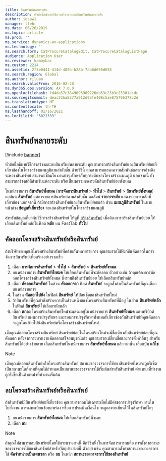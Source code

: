 ```yaml
---
title: สินทรัพย์หลายระดับ
description: หัวข้อนี้อธิบายวิธีการสร้างและลบสินทรัพย์หลายระดับ
author: josaw1
manager: tfehr
ms.date: 06/26/2019
ms.topic: article
ms.prod: ''
ms.service: dynamics-ax-applications
ms.technology: ''
ms.search.form: CatProcureCatalogEdit, CatProcureCatalogListPage
audience: Application User
ms.reviewer: kamaybac
ms.custom: 2214
ms.assetid: 2f3e0441-414d-402b-b28b-7ab0d650d658
ms.search.region: Global
ms.author: riluan
ms.search.validFrom: 2016-02-28
ms.dyn365.ops.version: AX 7.0.0
ms.openlocfilehash: fd4da57c3849095909226db53c23b3c25301acdc
ms.sourcegitcommit: deac22ba5377a912d93fe408c5ae875706378c2d
ms.translationtype: HT
ms.contentlocale: th-TH
ms.lasthandoff: 01/16/2021
ms.locfileid: "5021333"
---
```

# <a name="multi-level-assets"></a>สินทรัพย์หลายระดับ

[!include [banner](../../includes/banner.md)]

 

หัวข้อนี้อธิบายวิธีการสร้างและลบสินทรัพย์หลายระดับ คุณสามารถสร้างสินทรัพย์และสินทรัพย์ย่อยที่เกี่ยวข้องในโครงสร้างแผนภูมิตามลำดับชั้น ด้วยวิธีนี้ คุณสามารถแสดงความสัมพันธ์และการอ้างอิงระหว่างสินทรัพย์ สามารถเชื่อมโยงงานบำรุงรักษากับทุกระดับของโครงสร้างแผนภูมิ นอกจากนี้ ยังสามารถสร้างสถิติสำหรับแต่ละระดับ หรือเป็นผลรวมของระดับสินทรัพย์ย่อยทั้งหมด

ในหน้ารายการ **สินทรัพย์ทั้งหมด** (**การจัดการสินทรัพย์** \> **ทั่วไป** \> **สินทรัพย์** \> **สินทรัพย์ทั้งหมด**) คอลัมน์ **สินทรัพย์** แสดงรายการสินทรัพย์ตามลำดับชั้น คอลัมน์ **รายการหลัก** แสดงรายการหลักที่เกี่ยวข้อง นอกจากนี้ ถ้ามีการสร้างสินทรัพย์และสินทรัพย์ย่อยแล้ว ส่วน **แผนภูมิสินทรัพย์** ในบานหน้าต่าง **ข้อมูลที่เกี่ยวข้อง** จะแสดงสินทรัพย์ในโครงสร้างแผนภูมิ

สำหรับข้อมูลเกี่ยวกับวิธีการสร้างสินทรัพย์ ให้ดูที่ [สร้างสินทรัพย์](../objects/create-an-object.md) เมื่อต้องการสร้างสินทรัพย์ย่อย ให้เลือกสินทรัพย์หลักในฟิลด์ **หลัก** บน FastTab **ทั่วไป**

## <a name="copy-an-asset-or-asset-structure"></a>คัดลอกโครงสร้างสินทรัพย์หรือสินทรัพย์

ถ้าบริษัทของคุณมีโครงสร้างสินทรัพย์ที่คล้ายกันหลายรายการ คุณสามารถใช้ฟังก์ชันคัดลอกในการจัดการสินทรัพย์เพื่อสร้างอย่างรวดเร็ว

1. เลือก **การจัดการสินทรัพย์** \> **ทั่วไป** \> **สินทรัพย์** \> **สินทรัพย์ทั้งหมด**
2. บนหน้ารายการ **สินทรัพย์ทั้งหมด** ให้เลือกสินทรัพย์ที่จะคัดลอก ตัวอย่างเช่น ถ้าคุณต้องการคัดลอกโครงสร้างสินทรัพย์ทั้งหมด ซึ่งรวมถึงสินทรัพย์ย่อย ให้เลือกสินทรัพย์หลัก
3. เลือก **คัดลอกสินทรัพย์** ในส่วน **คัดลอกจาก** ฟิลด์ **สินทรัพย์** จะถูกตั้งค่าเป็นสินทรัพย์ที่คุณเลือกบนหน้ารายการ
4. ในส่วน **คัดลอกไปยัง** ในฟิลด์ **สินทรัพย์** ให้ป้อนชื่อของสินทรัพย์ใหม่
5. ถ้าสินทรัพย์ที่คุณกำลังสร้างควรเป็นส่วนหนึ่งของโครงสร้างสินทรัพย์ที่มีอยู่ ในส่วน **สินทรัพย์หลัก** ในฟิลด์ **สินทรัพย์** ให้เลือกรหัสหลัก
6. เลือก **ตกลง** โครงสร้างสินทรัพย์ใหม่จะแสดงอยู่ในหน้ารายการ **สินทรัพย์ทั้งหมด** แอททริบิวต์สินทรัพย์ แผนการบำรุงรักษา และรอบการบำรุงรักษาทั้งหมดที่เกี่ยวข้องกับสินทรัพย์ที่คุณคัดลอก จะถูกโอนย้ายไปยังสินทรัพย์หรือโครงสร้างสินทรัพย์ใหม่

เมื่อคุณคัดลอกโครงสร้างสินทรัพย์ สินทรัพย์ย่อยในโครงสร้างใหม่จะมีชื่อเดียวกับสินทรัพย์ย่อยที่คุณคัดลอก หลังจากกระบวนงานคัดลอกเสร็จสมบูรณ์แล้ว คุณสามารถเปลี่ยนชื่อและการตั้งค่าอื่นๆ สำหรับสินทรัพย์ได้อย่างง่ายดาย เลือกสินทรัพย์ในหน้ารายการ **สินทรัพย์ทั้งหมด** แล้วจากนั้น เลือกปุ่ม **แก้ไข**

> [!NOTE]
> เมื่อคุณคัดลอกสินทรัพย์หรือโครงสร้างสินทรัพย์ สถานะของวงจรการใช้ของสินทรัพย์ใหม่จะถูกรีเซ็ตเป็นสถานะใดก็ตามที่คุณได้กำหนดเป็นสถานะของวงจรการใช้เริ่มต้นสำหรับสินทรัพย์ ตำแหน่งที่ทำงานถูกรีเซ็ตเป็นตำแหน่งที่ทำงานเริ่มต้น

## <a name="delete-an-asset-or-asset-structure"></a>ลบโครงสร้างสินทรัพย์หรือสินทรัพย์

ถ้าสินทรัพย์มีสินทรัพย์ย่อยที่เกี่ยวข้อง คุณสามารถลบได้เฉพาะเมื่อไม่มีคำขอการบำรุงรักษา งานในใบสั่งงาน การลงทะเบียนข้อบกพร่อง หรือการประเมินเงื่อนไข จะถูกลงทะเบียนไว้ในสินทรัพย์ใดๆ

1. บนหน้ารายการ **สินทรัพย์ทั้งหมด** ให้เลือกสินทรัพย์ที่จะลบ
2. เลือก **ลบ**

> [!NOTE]
> ถ้าคุณไม่สามารถลบสินทรัพย์โดยใช้กระบวนงานนี้ อีกวิธีหนึ่งในการจัดการการลบคือ การตั้งค่าสถานะของวงจรการใช้ของสินทรัพย์สำหรับวัตถุประสงค์นี้ ตัวอย่างเช่น คุณสามารถตั้งค่าสถานะของวงจรการใช้ **ตัดจำหน่ายเป็นเศษซาก** หรือ **ลบ** ในหน้า **สถานะของวงจรการใช้ของสินทรัพย์**
